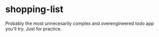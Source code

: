 # shopping-list

Probably the most unnecesarily complex and overengineered todo app you'll try. Just for practice.
